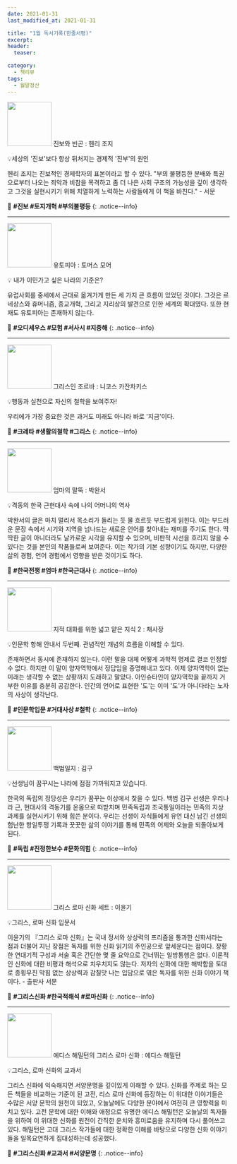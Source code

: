 ```yaml
---
date: 2021-01-31
last_modified_at: 2021-01-31

title: "1월 독서기록(한줄서평)"
excerpt:
header:
  teaser:

category:
  - 책리뷰
tags:
  - 월말정산
---
```

<img src="https://img.ridicdn.net/cover/1883000091/xxlarge?dpi=xxhdpi#1" style="width: 100px" class="align-left" alt=""/> 진보와 빈곤
: 헨리 조지

💡세상의 '진보'보다 항상 뒤처지는 경제적 '진부'의 원인

헨리 조지는 진보적인 경제학자의 표본이라고 할 수 있다. "부의 불평등한 분배와 특권으로부터 나오는 죄악과 비참을 목격하고 좀 더 나은 사회 구조의 가능성을 깊이 생각하고 그것을 실현시키기 위해 치열하게 노력하는 사람들에게 이 책을 바친다." - 서문

🔑 **\#진보 #토지개혁 #부의불평등**
{: .notice--info}

------

<img src="https://img.ridicdn.net/cover/1480000042/xxlarge?dpi=xxhdpi#1" style="width: 100px" class="align-left" alt=""/> 유토피아
: 토머스 모어

💡 내가 이민가고 싶은 나라의 기준은? 

유럽사회를 중세에서 근대로 옮겨가게 만든 세 가지 큰 흐름이 있었던 것이다. 그것은 르네상스와 휴머니즘, 종교개혁, 그리고 지리상의 발견으로 인한 세계의 확대였다. 또한 현재도 유토피아는 존재하지 않는다.

🔑 **\#오디세우스 #모험 #서사시 #지중해**
{: .notice--info}

------

<img src="https://img.ridicdn.net/cover/1153000029/xxlarge?dpi=xxhdpi#1" style="width: 100px" class="align-left" alt=""/> 그리스인 조르바
: 니코스 카잔차키스

💡행동과 실천으로 자신의 철학을 보여주자! 

우리에가 가장 중요한 것은 과거도 미래도 아니라 바로 '지금'이다. 

🔑 **\#크레타 #생활의철학 #그리스**
{: .notice--info}

------

<img src="https://img.ridicdn.net/cover/754003708/xxlarge?dpi=xxhdpi#1" style="width: 100px" class="align-left" alt=""/> 엄마의 말뚝
: 박완서

💡격동의 한국 근현대사 속에 나의 어머니의 역사 

박완서의 글은 마치 멀리서 목소리가 들리는 듯 물 흐르듯 부드럽게 읽힌다. 이는 부드러운 문장 속에서 시기와 지역을 넘나드는 새로운 언어를 찾아내는 재미를 주기도 한다. 딱딱한 글이 아니더라도 날카로운 시각을 유지할 수 있으며, 비판적 시선을 흐리지 않을 수 있다는 것을 본인의 작품들로써 보여준다. 이는 작가의 기본 성향이기도 하지만, 다양한 삶의 경험, 언어 경험에서 영향을 받은 것이기도 하다. 

🔑 **\#한국전쟁 #엄마 #한국근대사**
{: .notice--info}

------

<img src="https://img.ridicdn.net/cover/2127000060/xxlarge?dpi=xxhdpi#1" style="width: 100px" class="align-left" alt=""/> 지적 대화를 위한 넓고 얕은 지식 2
: 채사장

💡인문학 항해 안내서 두번째.  관념적인 개념의 흐름을 이해할 수 있다. 

존재하면서 동시에 존재하지 않는다. 이런 말을 대체 어떻게 과학적 명제로 결코 인정할 수 없다. 하지만 이 말이 양자역학에서 정답임을 증명해내고 있다. 이제 양자역학이 없는 미래는 생각할 수 없는 상황까지 도래하고 말았다. 아인슈타인이 양자역학을 끝까지 거부한 이유를 충분히 공감한다. 인간의 언어로 표현한 '도'는 이미 '도'가 아니다라는 노자의 사상이 생각난다.

🔑 **\#인문학입문 #거대사상 #철학**
{: .notice--info}

------

<img src="https://img.ridicdn.net/cover/805001651/xxlarge?dpi=xxhdpi#1" style="width: 100px" class="align-left" alt=""/> 백범일지
: 김구

💡선생님이 꿈꾸시는 나라에 점점 가까워지고 있습니다.

한국의 독립의 정당성은 우리가 꿈꾸는 이상에서 찾을 수 있다. 백범 김구 선생은 우리나라 근, 현대사의 격동기를 온몸으로 떠받치며 민족독립과 조국통일이라는 민족의 지상 과제를 실현시키기 위해 힘쓴 분이다. 우리는 선생이 자식들에게 유언 대신 남긴 선생의 험난한 항일투쟁 기록과 꿋꿋한 삶의 이야기를 통해 민족의 어제와 오늘을 되돌아보게 된다. 

🔑 **\#독립 #진정한보수 #문화의힘**
{: .notice--info}

------

<img src="https://img.ridicdn.net/cover/111012750/xxlarge?dpi=xxhdpi#1" style="width: 100px" class="align-left" alt=""/> 그리스 로마 신화 세트
: 이윤기

💡그리스, 로마 신화 입문서 

이윤기의 『그리스 로마 신화』는 국내 정서와 상상력의 프리즘을 통과한 신화서라는 점과 더불어 지닌 장점은 독자를 위한 신화 읽기의 주인공으로 앞세운다는 점이다. 장황한 연대기적 구성과 서술 혹은 간단한 몇 줄 요약으로 건너뛰는 일방통행은 없다. 이론적인 신화에 대한 비평과 해석으로 치우치지도 않는다. 저자의 신화에 대한 해박함을 토대로 종횡무진 막힘 없는 상상력과 감칠맛 나는 입담으로 엮은 독자를 위한 신화 이야기 책이다. - 출판사 서문

🔑 **\#그리스신화 #한국적해석 #로마신화**
{: .notice--info}

------

<img src="https://img.ridicdn.net/cover/1883000015/xxlarge?dpi=xxhdpi#1" style="width: 100px" class="align-left" alt=""/> 에디스 해밀턴의 그리스 로마 신화
: 에디스 해밀턴

💡그리스, 로마 신화의 교과서 

그리스 신화에 익숙해지면 서양문명을 깊이있게 이해할 수 있다. 신화를 주제로 하는 모든 책들을 비교하는 기준이 된 고전, 리스 로마 신화에 등장하는 이 위대한 이야기들은 수많은 서양 문학의 원천이 되었고, 오늘날에도 다양한 분야에서 여전히 큰 영향력을 미치고 있다. 고전 문학에 대한 이해와 애정으로 유명한 에디스 해밀턴은 오늘날의 독자들을 위하여 이 위대한 신화를 원전이 간직한 운치와 흥미로움을 유지하며 다시 풀어쓰고 있다. 해밀턴은 고대 그리스 작가들에 대한 정확한 이해를 바탕으로 다양한 신화 이야기들을 일목요연하게 집대성하는데 성공했다.

🔑 **\#그리스신화 #교과서 #서양문명**
{: .notice--info}